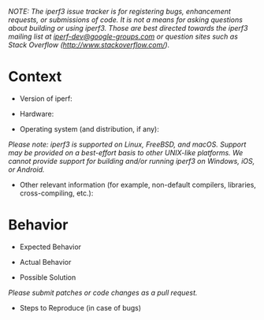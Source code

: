 _NOTE: The iperf3 issue tracker is for registering bugs, enhancement
requests, or submissions of code.  It is not a means for asking
questions about building or using iperf3.  Those are best directed
towards the iperf3 mailing list at iperf-dev@google-groups.com or
question sites such as Stack Overflow (http://www.stackoverflow.com/)._

# Context

* Version of iperf:

* Hardware:

* Operating system (and distribution, if any):

_Please note: iperf3 is supported on Linux, FreeBSD, and macOS.
Support may be provided on a best-effort basis to other UNIX-like
platforms.  We cannot provide support for building and/or running
iperf3 on Windows, iOS, or Android._

* Other relevant information (for example, non-default compilers,
  libraries, cross-compiling, etc.):

# Behavior

* Expected Behavior

* Actual Behavior

* Possible Solution

_Please submit patches or code changes as a pull request._

* Steps to Reproduce (in case of bugs)


